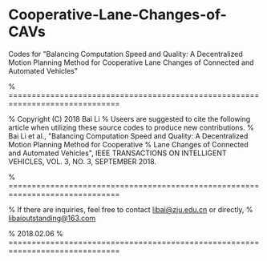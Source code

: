 # Cooperative-Lane-Changes-of-CAVs
Codes for "Balancing Computation Speed and Quality: A Decentralized Motion Planning Method for Cooperative Lane Changes of Connected and Automated Vehicles"

% ==============================================================================

%   Copyright (C) 2018 Bai Li
%   Useers are suggested to cite the following article when utilizing these source codes to produce new contributions.
%   Bai Li et al., "Balancing Computation Speed and Quality: A Decentralized Motion Planning Method for Cooperative
%   Lane Changes of Connected and Automated Vehicles",  IEEE TRANSACTIONS ON INTELLIGENT VEHICLES, VOL. 3, NO. 3, SEPTEMBER 2018.

% ==============================================================================

% If there are inquiries, feel free to contact libai@zju.edu.cn or directly,
% libaioutstanding@163.com

% 2018.02.06
% ==============================================================================
